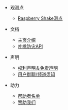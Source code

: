 - 观测点
  - [Raspberry Shake测点](/info_rd3c0.md)

- 文档
  - [主页介绍](/main_page.md)
  - [叶桃防灾API](/lpdp_api_main.md)

- 声明
  - [权利声明＆免责声明](/lpdp_statement.md)
  - [用户群聊/频道须知](/lpdp_qq_statement.md)

- 助力
  - [帮助者名单](/cosponsors_list.md)
  - [赞助我们](/donate_us.md)